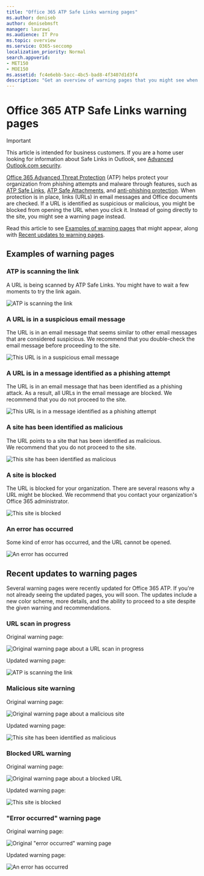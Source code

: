 ```yaml
---
title: "Office 365 ATP Safe Links warning pages"
ms.author: deniseb
author: denisebmsft
manager: laurawi
ms.audience: IT Pro
ms.topic: overview
ms.service: O365-seccomp
localization_priority: Normal
search.appverid:
- MET150
- MOE150
ms.assetid: fc4e6ebb-5acc-4bc5-bad8-4f3407d1d3f4
description: "Get an overview of warning pages that you might see when Office 365 Advanced Threat Protection is at work."
---
```


# Office 365 ATP Safe Links warning pages

> [!IMPORTANT]
> This article is intended for business customers. If you are a home user looking for information about Safe Links in Outlook, see [Advanced Outlook.com security](https://support.office.com/article/advanced-outlook-com-security-for-office-365-subscribers-882d2243-eab9-4545-a58a-b36fee4a46e2).

[Office 365 Advanced Threat Protection](office-365-atp.md) (ATP) helps protect your organization from phishing attempts and malware through features, such as [ATP Safe Links](atp-safe-links.md), [ATP Safe Attachments](atp-safe-attachments.md), and [anti-phishing protection](anti-phishing-protection.md). When protection is in place, links (URLs) in email messages and Office documents are checked. If a URL is identified as suspicious or malicious, you might be blocked from opening the URL when you click it. Instead of going directly to the site, you might see a warning page instead. 
  
Read this article to see [Examples of warning pages](atp-safe-links-warning-pages.md#examples) that might appear, along with [Recent updates to warning pages](atp-safe-links-warning-pages.md#updates).
  
## Examples of warning pages

### ATP is scanning the link

A URL is being scanned by ATP Safe Links. You might have to wait a few moments to try the link again.

![ATP is scanning the link](media/ee8dd5ed-6b91-4248-b054-12b719e8d0ed.png)

### A URL is in a suspicious email message

The URL is in an email message that seems similar to other email messages that are considered suspicious. We recommend that you double-check the email message before proceeding to the site.

![This URL is in a suspicious email message](media/33f57923-23e3-4b0f-838b-6ad589ba897b.png)

### A URL is in a message identified as a phishing attempt

The URL is in an email message that has been identified as a phishing attack. As a result, all URLs in the email message are blocked. We recommend that you do not proceed to the site.

![This URL is in a message identified as a phishing attempt](media/6e544a28-0604-4821-aba6-d5a57bb917e5.png)

### A site has been identified as malicious

The URL points to a site that has been identified as malicious.  <br/> We recommend that you do not proceed to the site.

![This site has been identified as malicious](media/058883c8-23f0-4672-9c1c-66b084796177.png)

### A site is blocked

The URL is blocked for your organization. There are several reasons why a URL might be blocked. We recommend that you contact your organization's Office 365 administrator.

![This site is blocked](media/6b4bda2d-a1e6-419e-8b10-588e83c3af3f.png)

### An error has occurred

Some kind of error has occurred, and the URL cannot be opened.

![An error has occurred](media/2f7465a4-1cf4-4c1c-b7d4-3c07e4b795b4.png)

## Recent updates to warning pages

Several warning pages were recently updated for Office 365 ATP. If you're not already seeing the updated pages, you will soon. The updates include a new color scheme, more details, and the ability to proceed to a site despite the given warning and recommendations.

### URL scan in progress

Original warning page:

![Original warning page about a URL scan in progress](media/04368763-763f-43d6-94a4-a48291d36893.png)

Updated warning page:

![ATP is scanning the link](media/ee8dd5ed-6b91-4248-b054-12b719e8d0ed.png)

### Malicious site warning

Original warning page:

![Original warning page about a malicious site](media/b9efda09-6dd8-46ef-82cb-56e4d538b8f5.png)

Updated warning page:

![This site has been identified as malicious](media/058883c8-23f0-4672-9c1c-66b084796177.png)

### Blocked URL warning

Original warning page:

![Original warning page about a blocked URL](media/3d6ba028-30bf-45fc-958e-d3aad3defc83.png)

Updated warning page:

![This site is blocked](media/6b4bda2d-a1e6-419e-8b10-588e83c3af3f.png)

### "Error occurred" warning page

Original warning page:

![Original "error occurred" warning page](media/9aaa4383-2f23-48be-bdaa-8efbcb2acc70.png)

Updated warning page:

![An error has occurred](media/2f7465a4-1cf4-4c1c-b7d4-3c07e4b795b4.png)
   
